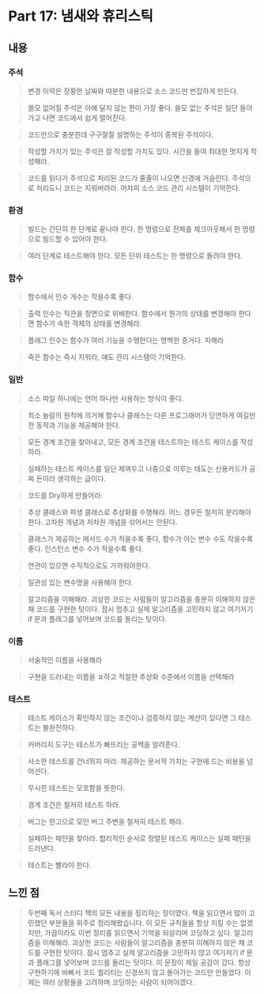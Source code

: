 # Part 17: 냄새와 휴리스틱


## 내용

### 주석
> 변경 이력은 장황한 날짜와 따분한 내용으로 소스 코드만 번잡하게 만든다.

> 쓸모 없어질 주석은 아예 달지 않는 편이 가장 좋다. 쓸모 없는 주석은 일단 들어가고 나면 코드에서 쉽게 멀어진다.

> 코드만으로 충분한데 구구절절 설명하는 주석이 중복된 주석이다.

> 작성할 가치가 있는 주석은 잘 작성할 가치도 있다. 시간을 들여 최대한 멋지게 작성해라.

> 코드를 읽다가 주석으로 처리된 코드가 줄줄이 나오면 신경에 거슬린다. 주석으로 처리도니 코드는 지워버려라. 어차피 소스 코드 관리 시스템이 기억한다.

### 환경
> 빌드는 간단히 한 단계로 끝나야 한다. 한 명령으로 전체를 체크아웃해서 한 명령으로 빌드할 수 있어야 한다.

> 여러 단계로 테스트해야 한다. 모든 단위 테스트는 한 명령으로 돌려야 한다.

### 함수
> 함수에서 인수 개수는 작을수록 좋다.

> 출력 인수는 직관을 정면으로 위배한다. 함수에서 뭔가의 상태를 변경해야 한다면 함수가 속한 객체의 상태를 변경해라.

> 플래그 인수는 함수가 여러 기능을 수행한다는 명백한 증거다. 피해라

> 죽은 함수는 즉시 지워라, 얘도 관리 시스템이 기억한다.

### 일반
> 소스 파일 하나에는 언어 하나만 사용하는 방식이 좋다.

> 최소 놀람의 원칙에 의거해 함수나 클래스는 다른 프로그래머가 당연하게 여길만한 동작과 기능을 제공해야 한다.

> 모든 경계 조건을 찾아내고, 모든 경계 조건을 테스트하는 테스트 케이스를 작성하라.

> 실패하는 테스트 케이스를 일단 제껴두고 나중으로 미루는 태도는 신용카드가 공짜 돈이라 생각하는 급이다.

> 코드를 Dry하게 만들어라.

> 추상 클래스와 파생 클래스로 추상화를 수행해라. 어느 경우든 철저히 분리해야 한다. 고차원 개념과 저차원 개념을 섞어서는 안된다.

> 클래스가 제공하는 메서드 수가 적을수록 좋다, 함수가 아는 변수 수도 작을수록 좋다. 인스턴스 변수 수가 작을수록 좋다.

> 연관이 있으면 수직적으로도 가까워야한다.

> 일관성 있는 변수명을 사용해야 한다.

> 알고리즘을 이해해라. 괴상한 코드는 사람들이 알고리즘을 충분히 이해하지 않은 채 코드를 구현한 탓이다. 잠시 멈추고 실제 알고리즘을 고민하지 않고 여기저기 if 문과 플래그를 넣어보며 코드를 돌리는 탓이다.

### 이름
> 서술적인 이름을 사용해라

> 구현을 드러내는 이름을 ㅍ하고 적절한 추상화 수준에서 이름을 선택해라

### 테스트
> 테스트 케이스가 확인하지 않는 조건이나 검증하지 않는 계산이 있다면 그 테스트는 불완전하다.

> 커버리지 도구는 테스트가 빠뜨리는 공백을 알려준다.

> 사소한 테스트를 건너뛰지 마라. 제공하는 문서적 가치는 구현에 드는 비용을 넘어선다.

> 무시힌 테스트는 모호함을 뜻한다.

> 경계 조건은 철저히 테스트 하라.

> 버그는 한고으로 모인 버그 주변을 철저히 테스트 해라.

> 실패하는 패턴을 찾아라. 합리적인 순서로 정렬된 테스트 케이스는 실패 패턴을 드러낸다.

> 테스트는 빨라야 한다.

## 느낀 점
> 두번째 독서 스터디 책의 모든 내용을 정리하는 장이였다. 책을 읽으면서 많이 고민했던 부분들을 위주로 정리해봤습니다.
> 이 모든 규칙들을 항상 지킬 수는 없겠지만, 가끔이라도 이번 정리를 읽으면서 기억을 되살리며 코딩하고 싶다.
> 알고리즘을 이해해라. 괴상한 코드는 사람들이 알고리즘을 충분히 이해하지 않은 채 코드를 구현한 탓이다. 잠시 멈추고 실제 알고리즘을 고민하지 않고 여기저기 if 문과 플래그를 넣어보며 코드를 돌리는 탓이다. 이 문장이 제일 공감이 갔다. 항상 구현하기에 바빠서 코드 퀄리티는 신경쓰지 않고 돌아가는 코드만 만들었다. 이제는 여러 상황들을 고려하며 코딩하는 사람이 되어야겠다.